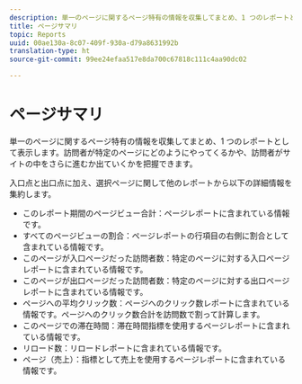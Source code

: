 ```yaml
---
description: 単一のページに関するページ特有の情報を収集してまとめ、1 つのレポートとして表示します。訪問者が特定のページにどのようにやってくるかや、訪問者がサイトの中をさらに進むか出ていくかを把握できます。
title: ページサマリ
topic: Reports
uuid: 00ae130a-8c07-409f-930a-d79a8631992b
translation-type: ht
source-git-commit: 99ee24efaa517e8da700c67818c111c4aa90dc02

---
```



# ページサマリ

単一のページに関するページ特有の情報を収集してまとめ、1 つのレポートとして表示します。訪問者が特定のページにどのようにやってくるかや、訪問者がサイトの中をさらに進むか出ていくかを把握できます。

入口点と出口点に加え、選択ページに関して他のレポートから以下の詳細情報を集約します。

* このレポート期間のページビュー合計：ページレポートに含まれている情報です。
* すべてのページビューの割合：ページレポートの行項目の右側に割合として含まれている情報です。
* このページが入口ページだった訪問者数：特定のページに対する入口ページレポートに含まれている情報です。
* このページが出口ページだった訪問者数：特定のページに対する出口ページレポートに含まれている情報です。
* ページへの平均クリック数：ページへのクリック数レポートに含まれている情報です。ページへのクリック数合計を訪問数で割って計算します。
* このページでの滞在時間：滞在時間指標を使用するページレポートに含まれている情報です。
* リロード数：リロードレポートに含まれている情報です。
* ページ（売上）：指標として売上を使用するページレポートに含まれている情報です。

